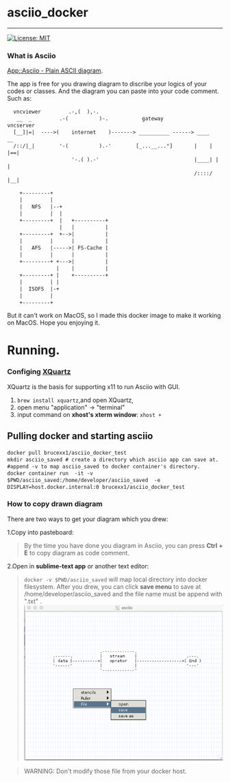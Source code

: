 # asciio_docker
------
[![License: MIT](http://img.shields.io/badge/license-MIT-blue.svg?style=flat-square)](https://github.com/BruceWind/asciio_docker/blob/master/LICENSE)
### What is Asciio
[App::Asciio - Plain ASCII diagram](https://metacpan.org/pod/App::Asciio).

The app is free for you drawing diagram to discribe your logics of your codes or classes. 
And the diagram you can paste into your code comment.
Such as:

```
  vncviewer         .-,(  ),-.    
   __  _         .-(          )-.           gateway           vncserver 
  [__]|=|  ---->(    internet    )-------> __________ ------> ____   __ 
  /::/|_|        '-(          ).-'        [_...__...°]       |    | |==|
                     '-.( ).-'                               |____| |  |
                                                             /::::/ |__|
```
```
    +---------+
    |         |
    |   NFS   |--+
    |         |  |
    +---------+  |   +----------+
                 |   |          |
    +---------+  +-->|          |
    |         |      |          |
    |   AFS   |----->| FS-Cache |
    |         |      |          |
    +---------+ +--->|          |
                |    |          | 
    +---------+ |    +----------+ 
    |         | |
    |  ISOFS  |-+
    |         |   
    +---------+
```
But it can't work on MacOS,
so I made this docker image to make it working on MacOS.
Hope you enjoying it.

# Running.

### Configing [XQuartz](https://www.xquartz.org/)
XQuartz is the basis for supporting x11 to run Asciio with GUI.

1. `brew install xquartz`,and open XQuartz,
2. open menu "application" -> "terminal"
3. input command on **xhost's xterm window**: `xhost +`
## Pulling docker and starting asciio 

```shell
docker pull brucexx1/asciio_docker_test
mkdir asciio_saved # create a directory which asciio app can save at.
#append -v to map asciio_saved to docker container's directory.
docker container run  -it -v $PWD/asciio_saved:/home/developer/asciio_saved  -e DISPLAY=host.docker.internal:0 brucexx1/asciio_docker_test
```

### How to copy drawn diagram
There are two ways to get your diagram which you drew:

1.Copy into pasteboard:

> By the time you have done you diagram in Asciio, you can press **Ctrl + E** to copy diagram as code comment.

2.Open in **sublime-text app** or another text editor:

> `docker -v $PWD/asciio_saved` will map local directory into docker filesystem. After you drew, you can click **save menu** to save at /home/developer/asciio_saved and  the file name  must be append with ".txt" .
![screenshot](https://raw.githubusercontent.com/BruceWind/asciio_docker/main/screenshot_of_asciio.png)

> WARNING: Don't modify those file from your docker host.
